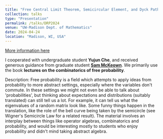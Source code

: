 ```yaml
---
title: "Free Central Limit Theorem, Semicircular Element, and Dyck Paths"
collection: talks
type: "Presentation"
permalink: /talks/DRP2024
venue: "UW-Madison Dept. of Mathematics"
date: 2024-04-24
location: "Madison, WI, USA"
---
```


[More information here](https://wiki.math.wisc.edu/index.php/Directed_Reading_Program_Spring_2024)

I cooperated with undergraduate student **Yujun Che**, and received generous guidance from graduate student **[Sam McKeown](https://people.math.wisc.edu/~smckeown2/)**. We primarily use the book **lectures on the combinatorics of free probability**.

Description: Free probability is a field which attempts to apply ideas from probability to more abstract settings, especially where the variables don't commute. In these settings we might not even be able to talk about 'probabilities', but thinking about expectations and distributions (suitably translated) can still tell us a lot. For example, it can tell us what the eigenvalues of a random matrix look like. Some funny things happen in the translation, like the role of the bell curve being taken by the semicircle (see Wigner's Semicircle Law for a related result).
The material involves an interplay between things like operator algebras, combinatorics and probability, and would be interesting mostly to students who enjoy probability and didn't mind taking abstract algebra.

